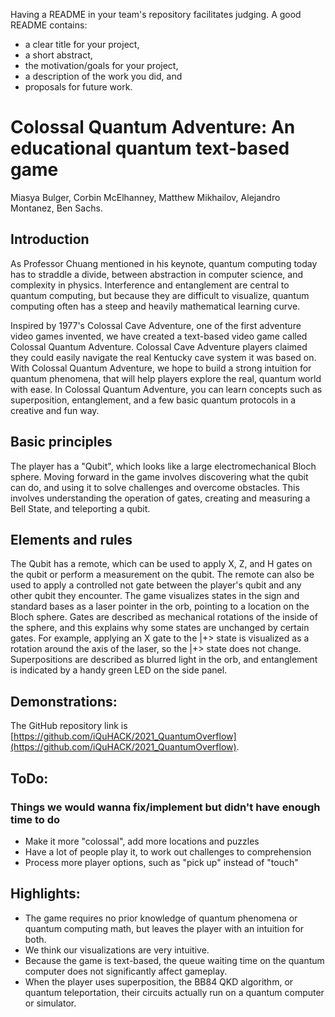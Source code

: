 Having a README in your team's repository facilitates judging. A good README contains:
* a clear title for your project,
* a short abstract,
* the motivation/goals for your project,
* a description of the work you did, and
* proposals for future work.


# Colossal Quantum Adventure: An educational quantum text-based game

Miasya Bulger, Corbin McElhanney, Matthew Mikhailov, Alejandro Montanez, Ben Sachs.

## Introduction

As Professor Chuang mentioned in his keynote, quantum computing today has to straddle a divide, between abstraction in computer science, and complexity in physics. Interference and entanglement are central to quantum computing, but because they are difficult to visualize, quantum computing often has a steep and heavily mathematical learning curve.

Inspired by 1977's Colossal Cave Adventure, one of the first adventure video games invented, we have created a text-based video game called Colossal Quantum Adventure. Colossal Cave Adventure players claimed they could easily navigate the real Kentucky cave system it was based on. With Colossal Quantum Adventure, we hope to build a strong intuition for quantum phenomena, that will help players explore the real, quantum world with ease. 
In Colossal Quantum Adventure, you can learn concepts such as superposition, entanglement, and a few basic quantum protocols in a creative and fun way.

## Basic principles

The player has a "Qubit", which looks like a large electromechanical Bloch sphere. Moving forward in the game involves discovering what the qubit can do, and using it to solve challenges and overcome obstacles. This involves understanding the operation of gates, creating and measuring a Bell State, and teleporting a qubit.

## Elements and rules

The Qubit has a remote, which can be used to apply X, Z, and H gates on the qubit or perform a measurement on the qubit. The remote can also be used to apply a controlled not gate between the player's qubit and any other qubit they encounter. The game visualizes states in the sign and standard bases as a laser pointer in the orb, pointing to a location on the Bloch sphere. Gates are described as mechanical rotations of the inside of the sphere, and this explains why some states are unchanged by certain gates. For example, applying an X gate to the |+> state is visualized as a rotation around the axis of the laser, so the |+> state does not change. Superpositions are described as blurred light in the orb, and entanglement is indicated by a handy green LED on the side panel.

## Demonstrations:

The GitHub repository link is [https://github.com/iQuHACK/2021_QuantumOverflow](https://github.com/iQuHACK/2021_QuantumOverflow).


## ToDo:
### Things we would wanna fix/implement but didn't have enough time to do

* Make it more "colossal", add more locations and puzzles
* Have a lot of people play it, to work out challenges to comprehension
* Process more player options, such as "pick up" instead of "touch"


## Highlights:

* The game requires no prior knowledge of quantum phenomena or quantum computing math, but leaves the player with an intuition for both.
* We think our visualizations are very intuitive.
* Because the game is text-based, the queue waiting time on the quantum computer does not significantly affect gameplay. 
* When the player uses superposition, the BB84 QKD algorithm, or quantum teleportation, their circuits actually run on a quantum computer or simulator.